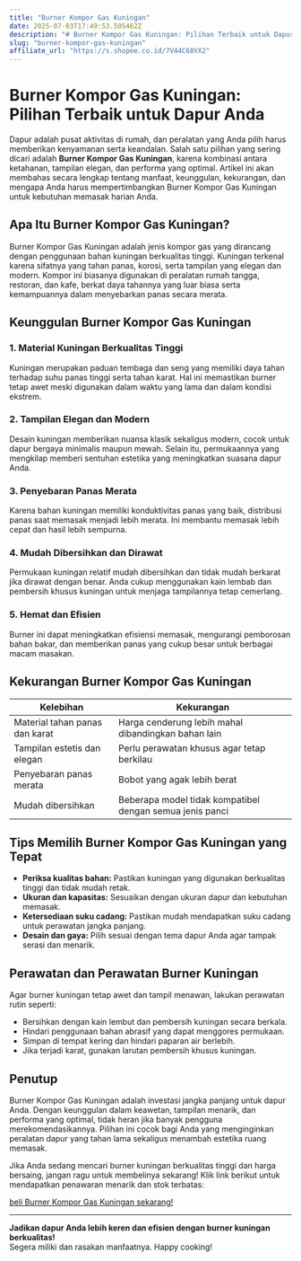 ```yaml
---
title: "Burner Kompor Gas Kuningan"
date: 2025-07-03T17:49:53.505462Z
description: "# Burner Kompor Gas Kuningan: Pilihan Terbaik untuk Dapur Anda..."
slug: "burner-kompor-gas-kuningan"
affiliate_url: "https://s.shopee.co.id/7V44C68VX2"
---
```

# Burner Kompor Gas Kuningan: Pilihan Terbaik untuk Dapur Anda

Dapur adalah pusat aktivitas di rumah, dan peralatan yang Anda pilih harus memberikan kenyamanan serta keandalan. Salah satu pilihan yang sering dicari adalah **Burner Kompor Gas Kuningan**, karena kombinasi antara ketahanan, tampilan elegan, dan performa yang optimal. Artikel ini akan membahas secara lengkap tentang manfaat, keunggulan, kekurangan, dan mengapa Anda harus mempertimbangkan Burner Kompor Gas Kuningan untuk kebutuhan memasak harian Anda.

## Apa Itu Burner Kompor Gas Kuningan?

Burner Kompor Gas Kuningan adalah jenis kompor gas yang dirancang dengan penggunaan bahan kuningan berkualitas tinggi. Kuningan terkenal karena sifatnya yang tahan panas, korosi, serta tampilan yang elegan dan modern. Kompor ini biasanya digunakan di peralatan rumah tangga, restoran, dan kafe, berkat daya tahannya yang luar biasa serta kemampuannya dalam menyebarkan panas secara merata.

## Keunggulan Burner Kompor Gas Kuningan

### 1. Material Kuningan Berkualitas Tinggi
Kuningan merupakan paduan tembaga dan seng yang memiliki daya tahan terhadap suhu panas tinggi serta tahan karat. Hal ini memastikan burner tetap awet meski digunakan dalam waktu yang lama dan dalam kondisi ekstrem.

### 2. Tampilan Elegan dan Modern
Desain kuningan memberikan nuansa klasik sekaligus modern, cocok untuk dapur bergaya minimalis maupun mewah. Selain itu, permukaannya yang mengkilap memberi sentuhan estetika yang meningkatkan suasana dapur Anda.

### 3. Penyebaran Panas Merata
Karena bahan kuningan memiliki konduktivitas panas yang baik, distribusi panas saat memasak menjadi lebih merata. Ini membantu memasak lebih cepat dan hasil lebih sempurna.

### 4. Mudah Dibersihkan dan Dirawat
Permukaan kuningan relatif mudah dibersihkan dan tidak mudah berkarat jika dirawat dengan benar. Anda cukup menggunakan kain lembab dan pembersih khusus kuningan untuk menjaga tampilannya tetap cemerlang.

### 5. Hemat dan Efisien
Burner ini dapat meningkatkan efisiensi memasak, mengurangi pemborosan bahan bakar, dan memberikan panas yang cukup besar untuk berbagai macam masakan.

## Kekurangan Burner Kompor Gas Kuningan

| Kelebihan | Kekurangan |
| --- | --- |
| Material tahan panas dan karat | Harga cenderung lebih mahal dibandingkan bahan lain |
| Tampilan estetis dan elegan | Perlu perawatan khusus agar tetap berkilau |
| Penyebaran panas merata | Bobot yang agak lebih berat |
| Mudah dibersihkan | Beberapa model tidak kompatibel dengan semua jenis panci |

## Tips Memilih Burner Kompor Gas Kuningan yang Tepat

- **Periksa kualitas bahan:** Pastikan kuningan yang digunakan berkualitas tinggi dan tidak mudah retak.
- **Ukuran dan kapasitas:** Sesuaikan dengan ukuran dapur dan kebutuhan memasak.
- **Ketersediaan suku cadang:** Pastikan mudah mendapatkan suku cadang untuk perawatan jangka panjang.
- **Desain dan gaya:** Pilih sesuai dengan tema dapur Anda agar tampak serasi dan menarik.

## Perawatan dan Perawatan Burner Kuningan

Agar burner kuningan tetap awet dan tampil menawan, lakukan perawatan rutin seperti:

- Bersihkan dengan kain lembut dan pembersih kuningan secara berkala.
- Hindari penggunaan bahan abrasif yang dapat menggores permukaan.
- Simpan di tempat kering dan hindari paparan air berlebih.
- Jika terjadi karat, gunakan larutan pembersih khusus kuningan.

## Penutup

Burner Kompor Gas Kuningan adalah investasi jangka panjang untuk dapur Anda. Dengan keunggulan dalam keawetan, tampilan menarik, dan performa yang optimal, tidak heran jika banyak pengguna merekomendasikannya. Pilihan ini cocok bagi Anda yang menginginkan peralatan dapur yang tahan lama sekaligus menambah estetika ruang memasak.

Jika Anda sedang mencari burner kuningan berkualitas tinggi dan harga bersaing, jangan ragu untuk membelinya sekarang! Klik link berikut untuk mendapatkan penawaran menarik dan stok terbatas:

[ beli Burner Kompor Gas Kuningan sekarang! ](https://s.shopee.co.id/7V44C68VX2)

---

**Jadikan dapur Anda lebih keren dan efisien dengan burner kuningan berkualitas!**  
Segera miliki dan rasakan manfaatnya. Happy cooking!